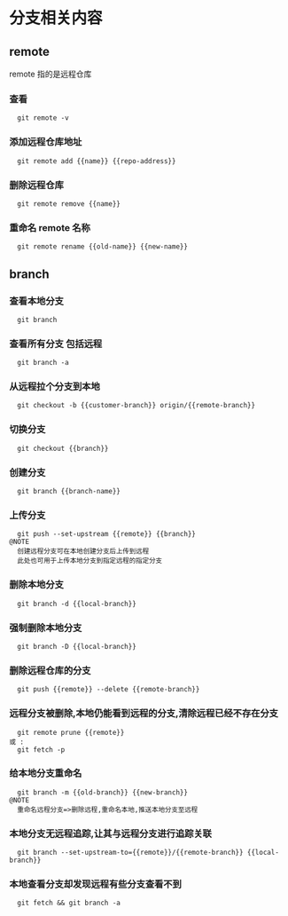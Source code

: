 # 分支相关内容
## remote
remote 指的是远程仓库
### 查看
```
  git remote -v
```
### 添加远程仓库地址
```
  git remote add {{name}} {{repo-address}}
```
### 删除远程仓库
```
  git remote remove {{name}}
```
### 重命名 remote 名称
```
  git remote rename {{old-name}} {{new-name}}
```

## branch

### 查看本地分支
```
  git branch     
```
### 查看所有分支 包括远程
```
  git branch -a   
```
### 从远程拉个分支到本地
```
  git checkout -b {{customer-branch}} origin/{{remote-branch}}
```
### 切换分支
```
  git checkout {{branch}}   
```
### 创建分支
```
  git branch {{branch-name}}
```   
### 上传分支
```
  git push --set-upstream {{remote}} {{branch}}
@NOTE
  创建远程分支可在本地创建分支后上传到远程
  此处也可用于上传本地分支到指定远程的指定分支
```
### 删除本地分支
```
  git branch -d {{local-branch}}
```
### 强制删除本地分支
```
  git branch -D {{local-branch}}
```
### 删除远程仓库的分支
```
  git push {{remote}} --delete {{remote-branch}}
```
### 远程分支被删除,本地仍能看到远程的分支,清除远程已经不存在分支
```
  git remote prune {{remote}}
或 :  
  git fetch -p
```
### 给本地分支重命名
```
  git branch -m {{old-branch}} {{new-branch}}
@NOTE
  重命名远程分支=>删除远程,重命名本地,推送本地分支至远程
```
### 本地分支无远程追踪,让其与远程分支进行追踪关联
```
  git branch --set-upstream-to={{remote}}/{{remote-branch}} {{local-branch}}
```
### 本地查看分支却发现远程有些分支查看不到
```
  git fetch && git branch -a
```
